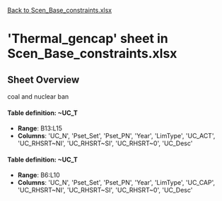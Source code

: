[Back to Scen_Base_constraints.xlsx](README.md)

# 'Thermal_gencap' sheet in Scen_Base_constraints.xlsx

## Sheet Overview

coal and nuclear ban

#### Table definition: ~UC_T
- **Range**: B13:L15
- **Columns**: 'UC_N', 'Pset_Set', 'Pset_PN', 'Year', 'LimType', 'UC_ACT', 'UC_RHSRT~NI', 'UC_RHSRT~SI', 'UC_RHSRT~0', 'UC_Desc'

#### Table definition: ~UC_T
- **Range**: B6:L10
- **Columns**: 'UC_N', 'Pset_Set', 'Pset_PN', 'Year', 'LimType', 'UC_CAP', 'UC_RHSRT~NI', 'UC_RHSRT~SI', 'UC_RHSRT~0', 'UC_Desc'

